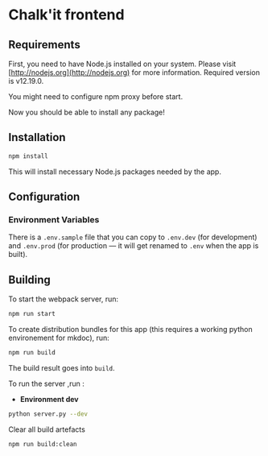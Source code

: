 # Chalk'it frontend

## Requirements

First, you need to have Node.js installed on your system. Please visit [http://nodejs.org](http://nodejs.org) for more information.
Required version is v12.19.0.

You might need to configure npm proxy before start.

Now you should be able to install any package!

## Installation

```sh
npm install
```

This will install necessary Node.js packages needed by the app.

## Configuration

### Environment Variables

There is a `.env.sample` file that you can copy to `.env.dev` (for development) and `.env.prod` (for production &mdash; it will get renamed to `.env` when the app is built).

## Building

To start the webpack server, run:

```sh
npm run start
```

To create distribution bundles for this app (this requires a working python environement for mkdoc), run:

```sh
npm run build
```

The build result goes into `build`.

To run the server ,run :<br>

- **Environment dev**

```sh
python server.py --dev
```

Clear all build artefacts

```sh
npm run build:clean
```
